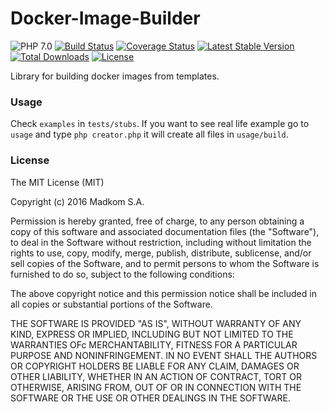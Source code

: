 # Docker-Image-Builder
![PHP 7.0](https://img.shields.io/badge/PHP-7.0-8C9CB6.svg?style=flat)
[![Build Status](https://travis-ci.org/madkom/docker-image-builder.svg?branch=master)](https://travis-ci.org/madkom/docker-image-builder)
[![Coverage Status](https://coveralls.io/repos/github/madkom/docker-image-builder/badge.svg?branch=master)](https://coveralls.io/github/madkom/docker-image-builder?branch=master)
[![Latest Stable Version](https://poser.pugx.org/madkom/docker-image-builder/v/stable)](https://packagist.org/packages/madkom/docker-image-builder)
[![Total Downloads](https://poser.pugx.org/madkom/docker-image-builder/downloads)](https://packagist.org/packages/madkom/docker-image-builder)
[![License](https://poser.pugx.org/madkom/docker-image-builder/license)](https://packagist.org/packages/madkom/docker-image-builder)


Library for building docker images from templates. 

### Usage
Check `examples` in `tests/stubs`.
If you want to see real life example go to `usage` and type `php creator.php` it will create all files in `usage/build`.

### License
The MIT License (MIT)

Copyright (c) 2016 Madkom S.A.

Permission is hereby granted, free of charge, to any person obtaining a copy
of this software and associated documentation files (the "Software"), to deal
in the Software without restriction, including without limitation the rights
to use, copy, modify, merge, publish, distribute, sublicense, and/or sell
copies of the Software, and to permit persons to whom the Software is furnished
to do so, subject to the following conditions:

The above copyright notice and this permission notice shall be included in all
copies or substantial portions of the Software.

THE SOFTWARE IS PROVIDED "AS IS", WITHOUT WARRANTY OF ANY KIND, EXPRESS OR
IMPLIED, INCLUDING BUT NOT LIMITED TO THE WARRANTIES OFc MERCHANTABILITY,
FITNESS FOR A PARTICULAR PURPOSE AND NONINFRINGEMENT. IN NO EVENT SHALL THE
AUTHORS OR COPYRIGHT HOLDERS BE LIABLE FOR ANY CLAIM, DAMAGES OR OTHER
LIABILITY, WHETHER IN AN ACTION OF CONTRACT, TORT OR OTHERWISE, ARISING FROM,
OUT OF OR IN CONNECTION WITH THE SOFTWARE OR THE USE OR OTHER DEALINGS IN
THE SOFTWARE.